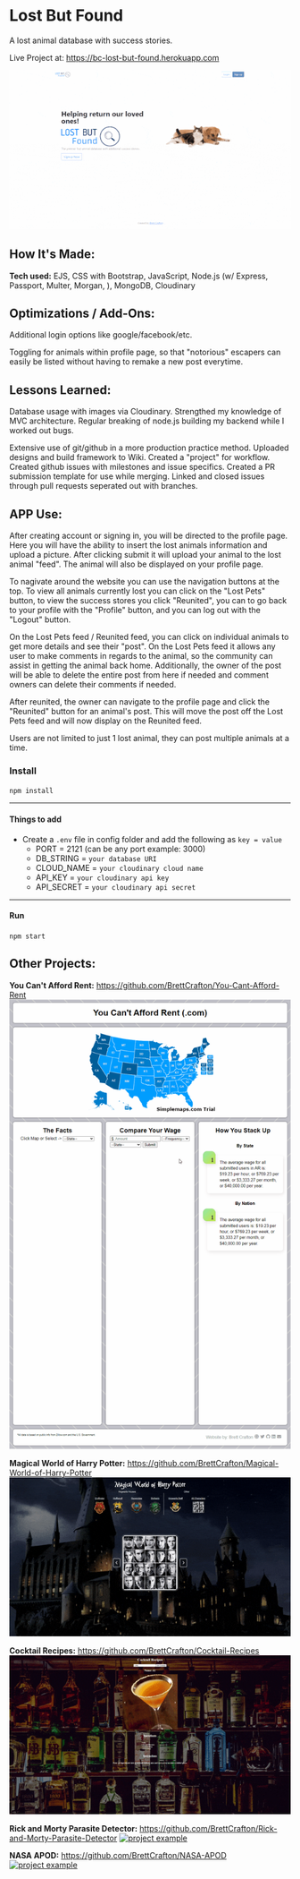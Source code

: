 # Lost But Found

A lost animal database with success stories.

Live Project at: <a href="https://bc-lost-but-found.herokuapp.com" target="_blank" rel="noreferrer"> https://bc-lost-but-found.herokuapp.com </a>

<a href="https://bc-lost-but-found.herokuapp.com" target="_blank" rel="noreferrer"> <img src="https://github.com/BrettCrafton/BrettCrafton/blob/main/assets/lost-but-found-small.gif?raw=true" alt="project example"/> </a>

## How It's Made:

**Tech used:** EJS, CSS with Bootstrap, JavaScript, Node.js (w/ Express, Passport, Multer, Morgan, ), MongoDB, Cloudinary


## Optimizations / Add-Ons:

Additional login options like google/facebook/etc.

Toggling for animals within profile page, so that "notorious" escapers can easily be listed without having to remake a new post everytime. 

## Lessons Learned:

Database usage with images via Cloudinary. Strengthed my knowledge of MVC architecture. Regular breaking of node.js building my backend while I worked out bugs. 

Extensive use of git/github in a more production practice method. Uploaded designs and build framework to Wiki. Created a "project" for workflow. Created github issues with milestones and issue specifics. Created a PR submission template for use while merging. Linked and closed issues through pull requests seperated out with branches.

## APP Use:

After creating account or signing in, you will be directed to the profile page. Here you will have the ability to insert the lost animals information and upload a picture. After clicking submit it will upload your animal to the lost animal "feed". The animal will also be displayed on your profile page. 

To nagivate around the website you can use the navigation buttons at the top. To view all animals currently lost you can click on the "Lost Pets" button, to view the success stores you click "Reunited", you can to go back to your profile with the "Profile" button, and you can log out with the "Logout" button.

On the Lost Pets feed / Reunited feed, you can click on individual animals to get more details and see their "post". On the Lost Pets feed it allows any user to make comments in regards to the animal, so the community can assist in getting the animal back home. Additionally, the owner of the post will be able to delete the entire post from here if needed and comment owners can delete their comments if needed. 

After reunited, the owner can navigate to the profile page and click the "Reunited" button for an animal's post. This will move the post off the Lost Pets feed and will now display on the Reunited feed.

Users are not limited to just 1 lost animal, they can post multiple animals at a time.

### Install

`npm install`

---

#### Things to add

- Create a `.env` file in config folder and add the following as `key = value`
  - PORT = 2121 (can be any port example: 3000)
  - DB_STRING = `your database URI`
  - CLOUD_NAME = `your cloudinary cloud name`
  - API_KEY = `your cloudinary api key`
  - API_SECRET = `your cloudinary api secret`

---

#### Run

`npm start`

## Other Projects:

**You Can't Afford Rent:** https://github.com/BrettCrafton/You-Cant-Afford-Rent
<a href="https://you-cant-afford-rent.herokuapp.com/" target="_blank" rel="noreferrer"> <img src="https://github.com/BrettCrafton/BrettCrafton/blob/main/assets/you%20cant%20afford%20rent%20gif.gif?raw=true" alt="project example" width="600"/> </a>

**Magical World of Harry Potter:** https://github.com/BrettCrafton/Magical-World-of-Harry-Potter
<a href="https://brettcrafton.com/Portfolio/Harry%20Potter/index.html" target="_blank" rel="noreferrer"> <img src="https://github.com/BrettCrafton/BrettCrafton/blob/main/assets/Harry%20Potter%20gif.gif?raw=true" alt="project example"/> </a>


**Cocktail Recipes:** https://github.com/BrettCrafton/Cocktail-Recipes
<a href="https://brettcrafton.com/Portfolio/Bar%20API/index.html" target="_blank" rel="noreferrer"> <img src="https://github.com/BrettCrafton/BrettCrafton/blob/main/assets/Cocktail%20Recipe%20gif.gif?raw=true" alt="project example"/> </a>


**Rick and Morty Parasite Detector:** https://github.com/BrettCrafton/Rick-and-Morty-Parasite-Detector
<a href="https://brettcrafton.com/Portfolio/Rick-and-Morty/index.html" target="_blank" rel="noreferrer"> <img src="https://github.com/BrettCrafton/BrettCrafton/blob/main/assets/Rick%20and%20Morty%20gif.gif?raw=true" alt="project example"/> </a>


**NASA APOD:** https://github.com/BrettCrafton/NASA-APOD
<a href="https://brettcrafton.com/Portfolio/NASA%20API/index.html" target="_blank" rel="noreferrer"> <img src="https://github.com/BrettCrafton/BrettCrafton/blob/main/assets/NASA%20APOD%20gif.gif?raw=true" alt="project example"/> </a>
